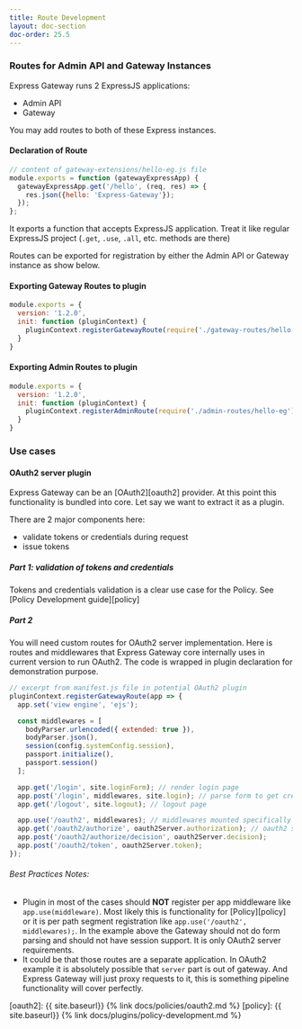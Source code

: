 ```yaml
---
title: Route Development
layout: doc-section
doc-order: 25.5
---
```


### Routes for Admin API and Gateway Instances
Express Gateway runs 2 ExpressJS applications:
- Admin API
- Gateway

You may add routes to both of these Express instances.

#### Declaration of Route
```js
// content of gateway-extensions/hello-eg.js file
module.exports = function (gatewayExpressApp) {
  gatewayExpressApp.get('/hello', (req, res) => {
    res.json({hello: 'Express-Gateway'});
  });
};
```
It exports a function that accepts ExpressJS application.
Treat it like regular ExpressJS project (`.get`, `.use`, `.all`, etc. methods are there)

Routes can be exported for registration by either the Admin API or Gateway instance as show below.

#### Exporting Gateway Routes to plugin

```js
module.exports = {
  version: '1.2.0',
  init: function (pluginContext) {
    pluginContext.registerGatewayRoute(require('./gateway-routes/hello-eg'));
  }
}
```
#### Exporting Admin Routes to plugin

```js
module.exports = {
  version: '1.2.0',
  init: function (pluginContext) {
    pluginContext.registerAdminRoute(require('./admin-routes/hello-eg'));
  }
}
```

### Use cases

#### OAuth2 server plugin
Express Gateway can be an [OAuth2][oauth2] provider.
At this point this functionality is bundled into core.
Let say we want to extract it as a plugin.

There are 2 major components here:
- validate tokens or credentials during request
- issue tokens

##### Part 1: validation of tokens and credentials
Tokens and credentials validation is a clear use case for the Policy.
See [Policy Development guide][policy]

##### Part 2
You will need custom routes for OAuth2 server implementation.
Here is routes and middlewares that Express Gateway core internally uses in current version to run OAuth2.
The code is wrapped in plugin declaration for demonstration purpose.

```js
// excerpt from manifest.js file in potential OAuth2 plugin
pluginContext.registerGatewayRoute(app => {
  app.set('view engine', 'ejs');

  const middlewares = [
    bodyParser.urlencoded({ extended: true }),
    bodyParser.json(),
    session(config.systemConfig.session),
    passport.initialize(),
    passport.session()
  ];

  app.get('/login', site.loginForm); // render login page
  app.post('/login', middlewares, site.login); // parse form to get credentials
  app.get('/logout', site.logout); // logout page

  app.use('/oauth2', middlewares); // middlewares mounted specifically for "/oauth2" routes
  app.get('/oauth2/authorize', oauth2Server.authorization); // oauth2 server specific handlers
  app.post('/oauth2/authorize/decision', oauth2Server.decision);
  app.post('/oauth2/token', oauth2Server.token);
});

```
###### Best Practices Notes:

- Plugin in most of the cases should **NOT** register per app middleware like `app.use(middleware)`. Most likely this is
functionality for [Policy][policy] or it is per path segment registration like `app.use('/oauth2', middlewares);`.
In the example above the Gateway should not do form parsing and should not have session support. It is only OAuth2
server requirements.
- It could be that those routes are a separate application. In OAuth2 example it is absolutely possible that `server`
part is out of gateway. And Express Gateway will just proxy requests to it, this is something pipeline functionality
will cover perfectly.

[oauth2]: {{ site.baseurl}} {% link docs/policies/oauth2.md %}
[policy]: {{ site.baseurl}} {% link docs/plugins/policy-development.md %}